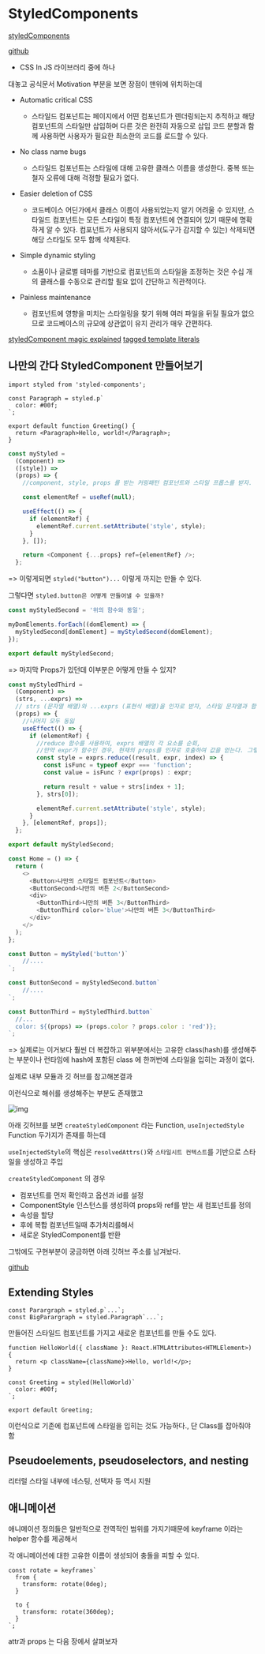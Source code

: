 # StyledComponents

[styledComponents](https://styled-components.com/)

[github](https://github.com/styled-components/styled-components)

- CSS In JS 라이브러리 중에 하나

대놓고 공식문서 Motivation 부분을 보면 장점이 맨위에 위치하는데

- Automatic critical CSS

  - 스타일드 컴포넌트는 페이지에서 어떤 컴포넌트가 렌더링되는지 추적하고 해당 컴포넌트의 스타일만 삽입하며 다른 것은 완전히 자동으로 삽입
    코드 분할과 함께 사용하면 사용자가 필요한 최소한의 코드를 로드할 수 있다.

- No class name bugs

  - 스타일드 컴포넌트는 스타일에 대해 고유한 클래스 이름을 생성한다. 중복 또는 철자 오류에 대해 걱정할 필요가 없다.

- Easier deletion of CSS

  - 코드베이스 어딘가에서 클래스 이름이 사용되었는지 알기 어려울 수 있지만, 스타일드 컴포넌트는 모든 스타일이 특정 컴포넌트에 연결되어 있기 때문에 명확하게 알 수 있다.
    컴포넌트가 사용되지 않아서(도구가 감지할 수 있는) 삭제되면 해당 스타일도 모두 함께 삭제된다.

- Simple dynamic styling

  - 소품이나 글로벌 테마를 기반으로 컴포넌트의 스타일을 조정하는 것은 수십 개의 클래스를 수동으로 관리할 필요 없이 간단하고 직관적이다.

- Painless maintenance
  - 컴포넌트에 영향을 미치는 스타일링을 찾기 위해 여러 파일을 뒤질 필요가 없으므로 코드베이스의 규모에 상관없이 유지 관리가 매우 간편하다.

[styledComponent magic explained](https://mxstbr.blog/2016/11/styled-components-magic-explained/)
[tagged template literals](https://dev.to/dekel/tagged-template-literals-the-magic-behind-styled-components-2f2c)

## 나만의 간다 StyledComponent 만들어보기

```tsx
import styled from 'styled-components';

const Paragraph = styled.p`
  color: #00f;
`;

export default function Greeting() {
  return <Paragraph>Hello, world!</Paragraph>;
}
```

```js
const myStyled =
  (Component) =>
  ([style]) =>
  (props) => {
    //component, style, props 를 받는 커링패턴 컴포넌트와 스타일 프롭스를 받자.

    const elementRef = useRef(null);

    useEffect(() => {
      if (elementRef) {
        elementRef.current.setAttribute('style', style);
      }
    }, []);

    return <Component {...props} ref={elementRef} />;
  };
```

=> 이렇게되면 `styled("button")...` 이렇게 까지는 만들 수 있다.

그렇다면 `styled.button은 어떻게 만들어낼 수 있을까?`

```js
const myStyledSecond = '위의 함수와 동일';

myDomElements.forEach((domElement) => {
  myStyledSecond[domElement] = myStyledSecond(domElement);
});

export default myStyledSecond;
```

=> 마지막 Props가 있던데 이부분은 어떻게 만들 수 있지?

```js
const myStyledThird =
  (Component) =>
  (strs, ...exprs) =>
  // strs (문자열 배열)와 ...exprs (표현식 배열)을 인자로 받자, 스타일 문자열과 함께, props를 기반으로 계산되는 표현식
  (props) => {
    //나머지 모두 동잃
    useEffect(() => {
      if (elementRef) {
        //reduce 함수를 사용하여, exprs 배열의 각 요소를 순회,
        //만약 expr가 함수인 경우, 현재의 props를 인자로 호출하여 값을 얻는다. 그렇지 않은 경우, expr 자체의 값을 사용!!
        const style = exprs.reduce((result, expr, index) => {
          const isFunc = typeof expr === 'function';
          const value = isFunc ? expr(props) : expr;

          return result + value + strs[index + 1];
        }, strs[0]);

        elementRef.current.setAttribute('style', style);
      }
    }, [elementRef, props]);
  };

export default myStyledSecond;
```

```js
const Home = () => {
  return (
    <>
      <Button>나만의 스타일드 컴포넌트</Button>
      <ButtonSecond>나만의 버튼 2</ButtonSecond>
      <div>
        <ButtonThird>나만의 버튼 3</ButtonThird>
        <ButtonThird color='blue'>나만의 버튼 3</ButtonThird>
      </div>
    </>
  );
};

const Button = myStyled('button')`
    //....
`;

const ButtonSecond = myStyledSecond.button` 
    //....
`;

const ButtonThird = myStyledThird.button`
  //...
  color: ${(props) => (props.color ? props.color : 'red')};
`;
```

=> 실제로는 이거보다 훨씬 더 복잡하고 위부분에서는 고유한 class(hash)를 생성해주는 부분이나 런타임에 hash에 포함된
class 에 한꺼번에 스타일을 입히는 과정이 없다.

실제로 내부 모듈과 깃 허브를 참고해본결과

이런식으로 해쉬를 생성해주는 부분도 존재했고

![img](스크린샷%202023-12-06%20오전%201.36.45.png)

아래 깃허브를 보면 `createStyledComponent` 라는 Function, `useInjectedStyle` Function 두가지가 존재를 하는데

`useInjectedStyle`의 핵심은 `resolvedAttrs()`와 `스타일시트 컨텍스트`를 기반으로 스타일을 생성하고 주입

`createStyledComponent` 의 경우

- 컴포넌트를 먼저 확인하고 옵션과 id를 설정
- ComponentStyle 인스턴스를 생성하여 props와 ref를 받는 새 컴포넌트를 정의
- 속성을 할당
- 후에 복합 컴포넌트일때 추가처리를해서
- 새로운 StyledComponent를 반환

그밖에도 구현부분이 궁금하면 아래 깃허브 주소를 남겨놨다.

[github](https://github.com/styled-components/styled-components/blob/main/packages/styled-components/src/models/StyledComponent.ts)

## Extending Styles

```tsx
const Parargraph = styled.p`...`;
const BigParargraph = styled.Paragraph`...`;
```

만들어진 스타일드 컴포넌트를 가지고 새로운 컴포넌트를 만들 수도 있다.

```tsx
function HelloWorld({ className }: React.HTMLAttributes<HTMLElement>) {
  return <p className={className}>Hello, world!</p>;
}

const Greeting = styled(HelloWorld)`
  color: #00f;
`;

export default Greeting;
```

이런식으로 기존에 컴포넌트에 스타일을 입히는 것도 가능하다., 단 Class를 잡아줘야함

## Pseudoelements, pseudoselectors, and nesting

리터럴 스타일 내부에 네스팅, 선택자 등 역시 지원

## 애니메이션

애니메이션 정의들은 일반적으로 전역적인 범위를 가지기때문에 keyframe 이라는 helper 함수를 제공해서

각 애니메이션에 대한 고유한 이름이 생성되어 충돌을 피할 수 있다.

```tsx
const rotate = keyframes`
  from {
    transform: rotate(0deg);
  }

  to {
    transform: rotate(360deg);
  }
`;
```

attr과 props 는 다음 장에서 살펴보자
